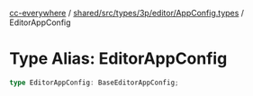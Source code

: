 [cc-everywhere](../../../../../../../index.md) / [shared/src/types/3p/editor/AppConfig.types](../index.md) / EditorAppConfig

# Type Alias: EditorAppConfig

```ts
type EditorAppConfig: BaseEditorAppConfig;
```
